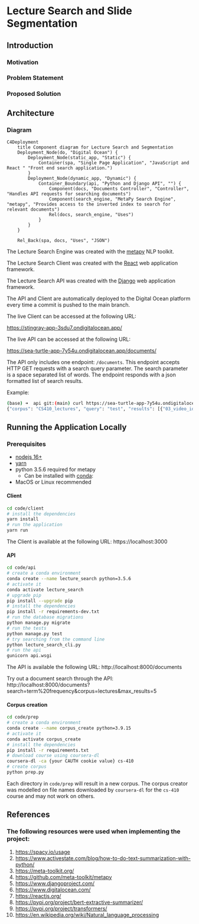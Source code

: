 # Lecture Search and Slide Segmentation

## Introduction

### Motivation

### Problem Statement

### Proposed Solution

## Architecture

### Diagram

```mermaid
C4Deployment
    title Component diagram for Lecture Search and Segmentation
    Deployment_Node(do, "Digital Ocean") {
        Deployment_Node(static_app, "Static") {
            Container(spa, "Single Page Application", "JavaScript and React " "Front end search application.")
        }
        Deployment_Node(dynamic_app, "Dynamic") {
            Container_Boundary(api, "Python and Django API", "") {
                Component(docs, "Documents Controller", "Controller", "Handles API requests for searching documents")
                Component(search_engine, "MetaPy Search Engine", "metapy", "Provides access to the inverted index to search for relevant documents")
                Rel(docs, search_engine, "Uses")
            }
        }
    }

    Rel_Back(spa, docs, "Uses", "JSON")
```

The Lecture Search Engine was created with the [metapy](https://github.com/meta-toolkit/metapy) NLP toolkit.

The Lecture Search Client was created with the [React](https://reactjs.org/) web application framework.

The Lecture Search API was created with the [Django](https://www.djangoproject.com/) web application framework.

The API and Client are automatically deployed to the Digital Ocean platform every time a commit
is pushed to the main branch.

The live Client can be accessed at the following URL:

https://stingray-app-3sdu7.ondigitalocean.app/

The live API can be accessed at the following URL:

https://sea-turtle-app-7y54u.ondigitalocean.app/documents/

The API only includes one endpoint: `/documents`. This endpoint accepts HTTP GET requests with a search query parameter. The search parameter is a space separated list of words. The endpoint responds with a json formatted list of search results.

Example:

```sh
(base) ➜  api git:(main) curl https://sea-turtle-app-7y54u.ondigitalocean.app/documents/\?search\=test
{"corpus": "CS410_lectures", "query": "test", "results": [{"03_video_id": "W03_L06", "04_title": "Evaluation Of Tr Systems Practical Issues", "01_doc_id": 17, "06_txt_path": "path/to/W03_L06.txt", "02_score": 14.651, "05_vid_path": "path/to/W03_L06.mp4", "00_rank": 1}, {"03_video_id": "W03_L01", "04_title": "Evaluation Of Tr Systems", "01_doc_id": 12, "06_txt_path": "path/to/W03_L01.txt", "02_score": 11.206, "05_vid_path": "path/to/W03_L01.mp4", "00_rank": 2}, {"03_video_id": "W11_L02", "04_title": "Text Categorization Evaluation Part 1", "01_doc_id": 81, "06_txt_path": "path/to/W11_L02.txt", "02_score": 7.386, "05_vid_path": "path/to/W11_L02.mp4", "00_rank": 3}, {"03_video_id": "W12_L04", "04_title": "Contextual Text Mining Mining Causal Topics With Time Series Supervision", "01_doc_id": 89, "06_txt_path": "path/to/W12_L04.txt", "02_score": 4.599, "05_vid_path": "path/to/W12_L04.mp4", "00_rank": 4}, {"03_video_id": "W10_L06", "04_title": "Text Clustering Evaluation", "01_doc_id": 77, "06_txt_path": "path/to/W10_L06.txt", "02_score": 4.599, "05_vid_path": "path/to/W10_L06.mp4", "00_rank": 5}]}
```

## Running the Application Locally

### Prerequisites
- [nodejs 16+](https://nodejs.org/en/download/package-manager/)
- [yarn](https://classic.yarnpkg.com/en/docs/install)
- python 3.5.6 required for metapy
    - Can be installed with [conda](https://docs.conda.io/projects/conda/en/stable/user-guide/install/index.html): 
- MacOS or Linux recommended

#### Client

```sh
cd code/client
# install the dependencies
yarn install
# run the application
yarn run
```

The Client is available at the following URL: https://localhost:3000


#### API

```sh
cd code/api
# create a conda environment
conda create --name lecture_search python=3.5.6
# activate it
conda activate lecture_search
# upgrade pip
pip install --upgrade pip
# install the dependencies
pip install -r requirements-dev.txt
# run the database migrations
python manage.py migrate
# run the tests
python manage.py test
# try searching from the command line
python lecture_search_cli.py
# run the api
gunicorn api.wsgi
```

The API is available the following URL: http://localhost:8000/documents

Try out a document search through the API: http://localhost:8000/documents?search=term%20frequency&corpus=lectures&max_results=5


#### Corpus creation

```sh
cd code/prep
# create a conda environment
conda create --name corpus_create python=3.9.15
# activate it
conda activate corpus_create
# install the dependencies
pip install -r requirements.txt
# download course using coursera-dl
coursera-dl -ca {your CAUTH cookie value} cs-410
# create corpus
python prep.py
```

Each directory in `code/prep` will result in a new corpus. The corpus creator was modelled on file names downloaded by `coursera-dl` for the `cs-410` course and may not work on others.

## References

### The following resources were used when implementing the project:

1. https://spacy.io/usage
2. https://www.activestate.com/blog/how-to-do-text-summarization-with-python/
3. https://meta-toolkit.org/
4. https://github.com/meta-toolkit/metapy
5. https://www.djangoproject.com/
6. https://www.digitalocean.com/
7. https://reactjs.org/
8. https://pypi.org/project/bert-extractive-summarizer/
9. https://pypi.org/project/transformers/
10. https://en.wikipedia.org/wiki/Natural_language_processing